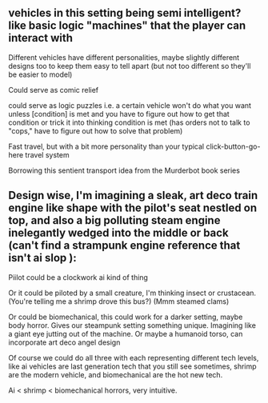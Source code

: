 vehicles in this setting being semi intelligent? like basic logic "machines" that the player can interact with
---




Different vehicles have different personalities, maybe slightly different designs too to keep them easy to tell apart (but not too different so they'll be easier to model)



Could serve as comic relief



could serve as logic puzzles i.e. a certain vehicle won't do what you want unless [condition] is met and you have to figure out how to get that condition or trick it into thinking condition is met (has orders not to talk to "cops," have to figure out how to solve that problem)



Fast travel, but with a bit more personality than your typical click-button-go-here travel system 



Borrowing this sentient transport idea from the Murderbot book series

Design wise, I'm imagining a sleak, art deco train engine like shape with the pilot's seat nestled on top, and also a big polluting steam engine inelegantly wedged into the middle or back (can't find a strampunk engine reference that isn't ai slop ):
---






Piilot could be a clockwork ai kind of thing



Or it could be piloted by a small creature, I'm thinking insect or crustacean. (You're telling me a shrimp drove this bus?) (Mmm steamed clams)



Or could be biomechanical, this could work for a darker setting, maybe body horror. Gives our steampunk setting something unique. Imagining like a giant eye jutting out of the machine. Or maybe a humanoid torso, can incorporate art deco angel design



Of course we could do all three with each representing different tech levels, like ai vehicles are last generation tech that you still see sometimes, shrimp are the modern vehicle, and biomechanical are the hot new tech. 

Ai < shrimp < biomechanical horrors, very intuitive.
